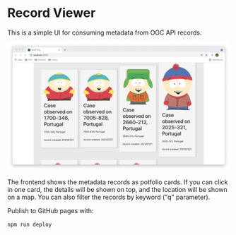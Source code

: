 # Record Viewer

This is a simple UI for consuming metadata from OGC API records.

![Record viewer screenshot](screenshot.png)

The frontend shows the metadata records as potfolio cards. If you can click in one card, the details will be shown on top, and the location will be shown on a map. You can also filter the records by keyword ("q" parameter).

Publish to GitHub pages with:

```
npm run deploy
```